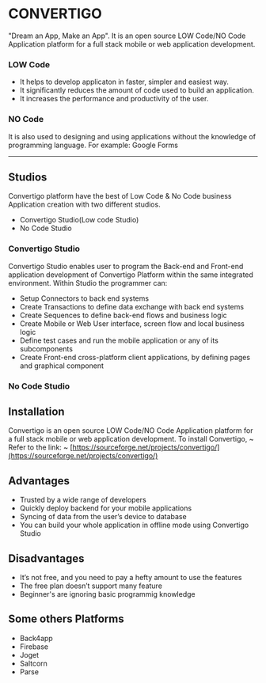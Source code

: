 # CONVERTIGO
"Dream an App, Make an App". It is an open source LOW Code/NO Code Application platform for a full stack mobile or web application development.
### LOW Code
- It helps to develop applicaton in faster, simpler and easiest way.
- It significantly reduces the amount of code used to build an application.
- It increases the performance and productivity of the user.
### NO Code
 It is also used to designing and using applications without the knowledge of programming language.
 For example: Google Forms
 
---
## Studios
Convertigo platform have the best of Low Code & No Code business Application creation with two different studios.
- Convertigo Studio(Low code Studio)
- No Code Studio
### Convertigo Studio
Convertigo Studio enables user to program the Back-end and Front-end application development 
of Convertigo Platform within the same integrated environment. Within Studio the programmer can:
- Setup Connectors to back end systems
- Create Transactions to define data exchange with back end systems
- Create Sequences to define back-end flows and business logic
- Create Mobile or Web User interface, screen flow and local business logic
- Define test cases and run the mobile application or any of its subcomponents
- Create Front-end cross-platform client applications, by defining pages and graphical component
### No Code Studio

## Installation
Convertigo is an open source LOW Code/NO Code Application platform for a full stack mobile or web application development.
To install Convertigo,
~ Refer to the link:
~ [https://sourceforge.net/projects/convertigo/](https://sourceforge.net/projects/convertigo/)
            
## Advantages
- Trusted by a wide range of developers
- Quickly deploy backend for your mobile applications
- Syncing of data from the user’s device to database
- You can build your whole application in offline mode using Convertigo Studio

## Disadvantages
- It’s not free, and you need to pay a hefty amount to use the features
- The free plan doesn’t support many feature
- Beginner's are ignoring basic programmig knowledge
 
 ## Some others Platforms
- Back4app
- Firebase
- Joget
- Saltcorn
- Parse
